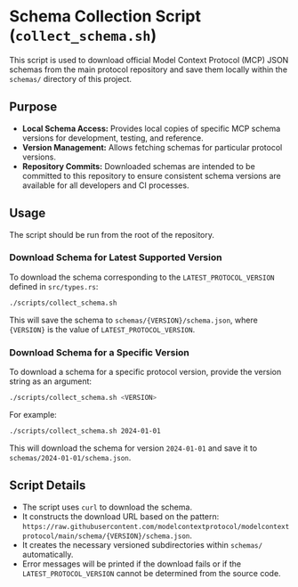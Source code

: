 # Schema Collection Script (`collect_schema.sh`)

This script is used to download official Model Context Protocol (MCP) JSON schemas from the main protocol repository and save them locally within the `schemas/` directory of this project.

## Purpose

-   **Local Schema Access:** Provides local copies of specific MCP schema versions for development, testing, and reference.
-   **Version Management:** Allows fetching schemas for particular protocol versions.
-   **Repository Commits:** Downloaded schemas are intended to be committed to this repository to ensure consistent schema versions are available for all developers and CI processes.

## Usage

The script should be run from the root of the repository.

### Download Schema for Latest Supported Version

To download the schema corresponding to the `LATEST_PROTOCOL_VERSION` defined in `src/types.rs`:

```bash
./scripts/collect_schema.sh
```

This will save the schema to `schemas/{VERSION}/schema.json`, where `{VERSION}` is the value of `LATEST_PROTOCOL_VERSION`.

### Download Schema for a Specific Version

To download a schema for a specific protocol version, provide the version string as an argument:

```bash
./scripts/collect_schema.sh <VERSION>
```

For example:

```bash
./scripts/collect_schema.sh 2024-01-01
```

This will download the schema for version `2024-01-01` and save it to `schemas/2024-01-01/schema.json`.

## Script Details

-   The script uses `curl` to download the schema.
-   It constructs the download URL based on the pattern: `https://raw.githubusercontent.com/modelcontextprotocol/modelcontextprotocol/main/schema/{VERSION}/schema.json`.
-   It creates the necessary versioned subdirectories within `schemas/` automatically.
-   Error messages will be printed if the download fails or if the `LATEST_PROTOCOL_VERSION` cannot be determined from the source code.
